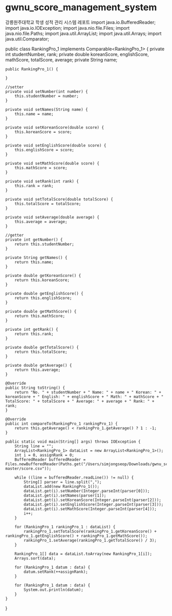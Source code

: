 # gwnu_score_management_system
강릉원주대학교 학생 성적 관리 시스템 레포트
import java.io.BufferedReader;
import java.io.IOException;
import java.nio.file.Files;
import java.nio.file.Paths;
import java.util.ArrayList;
import java.util.Arrays;
import java.util.Comparator;

public class RankingPro_1 implements Comparable<RankingPro_1> {
    private int studentNumber, rank;
    private double koreanScore, englishScore, mathScore, totalScore, average;
    private String name;

    public RankingPro_1() {

    }

    //setter
    private void setNumber(int number) {
        this.studentNumber = number;
    }

    private void setNames(String name) {
        this.name = name;
    }

    private void setKoreanScore(double score) {
        this.koreanScore = score;
    }

    private void setEnglishScore(double score) {
        this.englishScore = score;
    }

    private void setMathScore(double score) {
        this.mathScore = score;
    }

    private void setRank(int rank) {
        this.rank = rank;
    }

    private void setTotalScore(double totalScore) {
        this.totalScore = totalScore;
    }

    private void setAverage(double average) {
        this.average = average;
    }

    //getter
    private int getNumber() {
        return this.studentNumber;
    }

    private String getNames() {
        return this.name;
    }

    private double getKoreanScore() {
        return this.koreanScore;
    }

    private double getEnglishScore() {
        return this.englishScore;
    }

    private double getMathScore() {
        return this.mathScore;
    }

    private int getRank() {
        return this.rank;
    }

    private double getTotalScore() {
        return this.totalScore;
    }

    private double getAverage() {
        return this.average;
    }

    @Override
    public String toString() {
        return "No. " + studentNumber + " Name: " + name + " Korean: " + koreanScore + " English: " + englishScore + " Math: " + mathScore + " TotalScore: " + totalScore + " Average: " + average + " Rank: " + rank;
    }

    @Override
    public int compareTo(RankingPro_1 rankingPro_1) {
        return this.getAverage() < rankingPro_1.getAverage() ? 1 : -1;
    }

    public static void main(String[] args) throws IOException {
        String line = "";
        ArrayList<RankingPro_1> dataList = new ArrayList<RankingPro_1>();
        int i = 0, assignRank = 0;
        BufferedReader bufferedReader = Files.newBufferedReader(Paths.get("/Users/simjongseop/Downloads/gwnu_score_management_system-master/score.csv"));

        while ((line = bufferedReader.readLine()) != null) {
            String[] parser = line.split(",");
            dataList.add(new RankingPro_1());
            dataList.get(i).setNumber(Integer.parseInt(parser[0]));
            dataList.get(i).setNames(parser[1]);
            dataList.get(i).setKoreanScore(Integer.parseInt(parser[2]));
            dataList.get(i).setEnglishScore(Integer.parseInt(parser[3]));
            dataList.get(i).setMathScore(Integer.parseInt(parser[4]));
            i++;
        }

        for (RankingPro_1 rankingPro_1 : dataList) {
            rankingPro_1.setTotalScore(rankingPro_1.getKoreanScore() + rankingPro_1.getEnglishScore() + rankingPro_1.getMathScore());
            rankingPro_1.setAverage(rankingPro_1.getTotalScore() / 3);
        }

        RankingPro_1[] data = dataList.toArray(new RankingPro_1[i]);
        Arrays.sort(data);

        for (RankingPro_1 datum : data) {
            datum.setRank(++assignRank);
        }

        for (RankingPro_1 datum : data) {
            System.out.println(datum);
        }
    }
}
